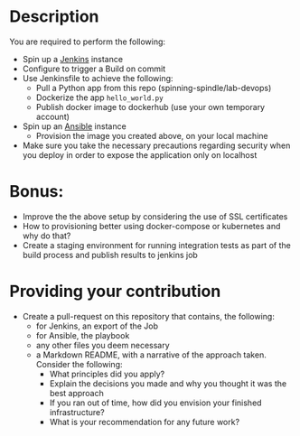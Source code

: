 # Description
You are required to perform the following:
* Spin up a [Jenkins](https://jenkins.io/) instance
* Configure to trigger a Build on commit
* Use Jenkinsfile to achieve the following:
    * Pull a Python app from this repo (spinning-spindle/lab-devops)
    * Dockerize the app `hello_world.py`
    * Publish docker image to dockerhub (use your own temporary account)
* Spin up an [Ansible](https://www.ansible.com/) instance
   * Provision the image you created above, on your local machine
* Make sure you take the necessary precautions regarding security when you deploy in order to expose the application only on localhost

# Bonus:
* Improve the the above setup by considering the use of SSL certificates
* How to provisioning better using docker-compose or kubernetes and why do that?
* Create a staging environment for running integration tests as part of the build process and publish results to jenkins job

# Providing your contribution
* Create a pull-request on this repository that contains, the following:
  * for Jenkins, an export of the Job
  * for Ansible, the playbook
  * any other files you deem necessary
  * a Markdown README, with a narrative of the approach taken. Consider the following:
      - What principles did you apply?
      - Explain the decisions you made and why you thought it was the best approach
      - If you ran out of time, how did you envision your finished infrastructure?
      - What is your recommendation for any future work?
